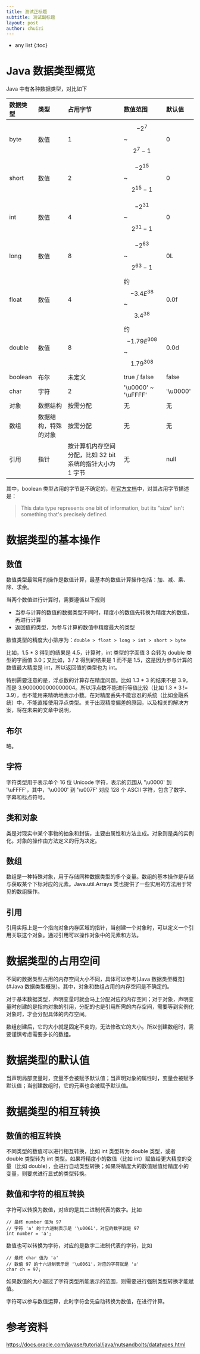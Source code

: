 ```yaml
---
title: 测试正标题
subtitle: 测试副标题
layout: post
author: chuizi
---
```


* any list
{:toc}

# Java 数据类型概览

Java 中有各种数据类型，对比如下

|数据类型|类型|占用字节|数值范围|默认值|
|:---|:---|:---|:---|:---|
|byte|数值|1|$$-2^7$$ ~ $$2^7-1$$|0|
|short|数值|2|$$-2^{15}$$ ~ $$2^{15}-1$$|0|
|int|数值|4|$$-2^{31}$$ ~ $$2^{31}-1$$|0|
|long|数值|8|$$-2^{63}$$ ~ $$2^{63}-1$$|0L|
|float|数值|4|约 $$-3.4E^{38}$$ ~ $$3.4^{38}$$|0.0f|
|double|数值|8|约 $$-1.79E^{308}$$ ~ $$1.79^{308}$$|0.0d|
|boolean|布尔|未定义|true / false|false|
|char|字符|2|'\u0000' ~ '\uFFFF'|'\u0000'|
|对象|数据结构|按需分配|无|无|
|数组|数据结构，特殊的对象|按需分配|无|无|
|引用|指针|按计算机内存空间分配，比如 32 bit 系统的指针大小为 1 字节|无|null|

其中，boolean 类型占用的字节是不确定的，在[官方文档](https://docs.oracle.com/javase/tutorial/java/nutsandbolts/datatypes.html)中，对其占用字节描述是：
> This data type represents one bit of information, but its "size" isn't something that's precisely defined.

# 数据类型的基本操作

## 数值

数值类型最常用的操作是数值计算，最基本的数值计算操作包括：加、减、乘、除、求余。  

当两个数值进行计算时，需要遵循以下规则  

  * 当参与计算的数值的数据类型不同时，精度小的数值先转换为精度大的数值，再进行计算
  * 返回值的类型，为参与计算的数值中精度最大的类型

数值类型的精度大小排序为：`double > float > long > int > short > byte`  

比如，1.5 * 3 得到的结果是 4.5，计算时，int 类型的字面值 3 会转为 double 类型的字面值 3.0；又比如，3 / 2 得到的结果是 1 而不是 1.5，这是因为参与计算的数值最大精度是 int，所以返回值的类型也为 int。

特别需要注意的是，浮点数的计算存在精度问题。比如 1.3 * 3 的结果不是 3.9，而是 3.9000000000000004。所以浮点数不能进行等值比较（比如 1.3 * 3 != 3.9），也不能用来精确地表示小数。在对精度丢失不能容忍的系统（比如金融系统）中，不能直接使用浮点类型。关于出现精度偏差的原因，以及相关的解决方案，将在未来的文章中说明，

## 布尔

略。

## 字符

字符类型用于表示单个 16 位 Unicode 字符，表示的范围从 '\u0000' 到 '\uFFFF'，其中，'\u0000' 到 '\u007F' 对应 128 个 ASCII 字符，包含了数字、字幕和标点符号。

## 类和对象

类是对现实中某个事物的抽象和封装，主要由属性和方法主成。对象则是类的实例化。对象的操作由方法定义的行为决定。

## 数组

数组是一种特殊对象，用于存储同种数据类型的多个变量。数组的基本操作是存储与获取某个下标对应的元素。Java.util.Arrays 类也提供了一些实用的方法用于常见的数组操作。

## 引用
引用实际上是一个指向对象内存区域的指针，当创建一个对象时，可以定义一个引用关联这个对象。通过引用可以操作对象中的元素和方法。

# 数据类型的占用空间

不同的数据类型占用的内存空间大小不同，具体可以参考[Java 数据类型概览](#Java 数据类型概览)。其中，对象和数组占用的内存空间是不确定的。  

对于基本数据类型，声明变量时就会马上分配对应的内存空间；对于对象，声明变量时创建的是指向对象的引用，分配的也是引用所需的内存空间，需要等到实例化对象时，才会分配具体的内存空间。  

数组创建后，它的大小就是固定不变的，无法修改它的大小。所以创建数组时，需要谨慎考虑需要多长的数组。

# 数据类型的默认值

当声明局部变量时，变量不会被赋予默认值；当声明对象的属性时，变量会被赋予默认值；当创建数组时，它的元素也会被赋予默认值。

# 数据类型的相互转换

## 数值的相互转换

不同类型的数值可以进行相互转换，比如 int 类型转为 double 类型，或者 double 类型转为 int 类型。如果将精度小的数值（比如 int）赋值给更大精度的变量（比如 double），会进行自动类型转换；如果将精度大的数值赋值给精度小的变量，则要求进行显式的类型转换。

## 数值和字符的相互转换

字符可以转换为数值，对应的是其二进制代表的数字。比如  

```
// 最终 number 值为 97
// 字符 'a' 的十六进制表示是 '\u0061'，对应的数字就是 97
int number = 'a';
```

数值也可以转换为字符，对应的是数字二进制代表的字符，比如  

```
// 最终 char 值为 'a'
// 数值 97 的十六进制表示是 '\u0061'，对应的字符就是 'a'
char ch = 97;
```

如果数值的大小超过了字符类型所能表示的范围，则需要进行强制类型转换才能赋值。  

字符可以参与数值运算，此时字符会先自动转换为数值，在进行计算。  

# 参考资料
https://docs.oracle.com/javase/tutorial/java/nutsandbolts/datatypes.html